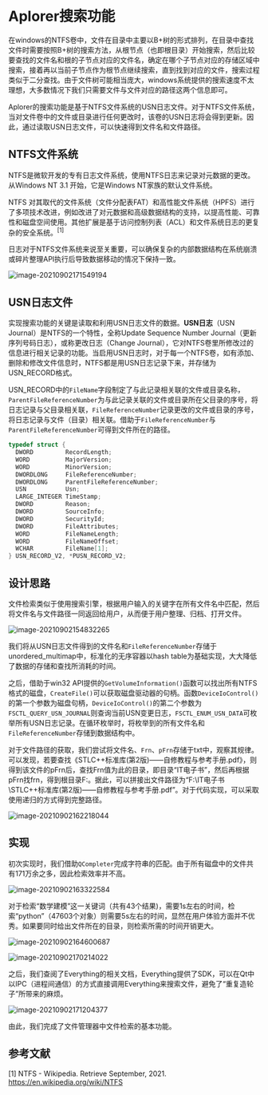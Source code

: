 # Aplorer搜索功能

在windows的NTFS卷中，文件在目录中主要以B+树的形式排列，在目录中查找文件时需要按照B+树的搜索方法，从根节点（也即根目录）开始搜索，然后比较要查找的文件名和根的子节点对应的文件名，确定在哪个子节点对应的存储区域中搜索，接着再以当前子节点作为根节点继续搜索，直到找到对应的文件，搜索过程类似于二分查找。由于文件树可能相当庞大，windows系统提供的搜索速度不太理想，大多数情况下我们只需要文件与文件对应的路径这两个信息即可。

Aplorer的搜索功能是基于NTFS文件系统的USN日志文件。对于NTFS文件系统，当对文件卷中的文件或目录进行任何更改时，该卷的USN日志将会得到更新。因此，通过读取USN日志文件，可以快速得到文件名和文件路径。

## NTFS文件系统

NTFS是微软开发的专有日志文件系统，使用NTFS日志来记录对元数据的更改。从Windows NT 3.1 开始，它是Windows NT家族的默认文件系统。

NTFS 对其取代的文件系统（文件分配表FAT）和高性能文件系统（HPFS）进行了多项技术改进，例如改进了对元数据和高级数据结构的支持，以提高性能、可靠性和磁盘空间使用。其他扩展是基于访问控制列表（ACL）和文件系统日志的更复杂的安全系统。<sup>[1]</sup>

日志对于NTFS文件系统来说至关重要，可以确保复杂的内部数据结构在系统崩溃或碎片整理API执行后导致数据移动的情况下保持一致。

![image-20210902171549194](https://raw.githubusercontent.com/lyhellcat/Pic/master/img/image-20210902171549194.png?token=AQUPOAJ7NE5BYIADACVL5NTBGCLII)

## USN日志文件

实现搜索功能的关键是读取和利用USN日志文件的数据。**USN日志**（USN Journal）是NTFS的一个特性，全称Update Sequence Number Journal（更新序列号码日志），或称更改日志（Change Journal），它对NTFS卷里所修改过的信息进行相关记录的功能。当启用USN日志时，对于每一个NTFS卷，如有添加、删除和修改文件信息时，NTFS都是用USN日志记录下来，并存储为USN_RECORD格式。

USN_RECORD中的`FileName`字段制定了与此记录相关联的文件或目录名称，`ParentFileReferenceNumber`为与此记录关联的文件或目录所在父目录的序号，将日志记录与父目录相关联，`FileReferenceNumber`记录更改的文件或目录的序号，将日志记录与文件（目录）相关联。借助于`FileReferenceNumber`与`ParentFileReferenceNumber`可得到文件所在的路径。

```c++
typedef struct {
  DWORD         RecordLength;
  WORD          MajorVersion;
  WORD          MinorVersion;
  DWORDLONG     FileReferenceNumber;
  DWORDLONG     ParentFileReferenceNumber;
  USN           Usn;
  LARGE_INTEGER TimeStamp;
  DWORD         Reason;
  DWORD         SourceInfo;
  DWORD         SecurityId;
  DWORD         FileAttributes;
  WORD          FileNameLength;
  WORD          FileNameOffset;
  WCHAR         FileName[1];
} USN_RECORD_V2, *PUSN_RECORD_V2;
```

## 设计思路

文件检索类似于使用搜索引擎，根据用户输入的关键字在所有文件名中匹配，然后将文件名与文件路径一同返回给用户，从而便于用户整理、归档、打开文件。

![image-20210902154832265](https://raw.githubusercontent.com/lyhellcat/Pic/master/img/image-20210902154832265.png?token=AQUPOAI7Z33QYTGYSIPSVALBGCBA4)

我们将从USN日志文件得到的文件名和`FileReferenceNumber`存储于unordered_multimap中，标准化的无序容器以hash table为基础实现，大大降低了数据的存储和查找所消耗的时间。

之后，借助于win32 API提供的`GetVolumeInformation()`函数可以找出所有NTFS格式的磁盘，`CreateFile()`可以获取磁盘驱动器的句柄。函数`DeviceIoControl()`的第一个参数为磁盘句柄，`DeviceIoControl()`的第二个参数为`FSCTL_QUERY_USN_JOURNAL`则查询当前USN变更日志，`FSCTL_ENUM_USN_DATA`可枚举所有USN日志记录。在循环枚举时，将枚举到的所有文件名和`FileReferenceNumber`存储到数据结构中。

对于文件路径的获取，我们尝试将文件名、`Frn`、`pFrn`存储于txt中，观察其规律。可以发现，若要查找《STLC++标准库(第2版)——自修教程与参考手册.pdf》，则得到该文件的pFrn后，查找Frn值为此的目录，即目录“IT电子书”，然后再根据pFrn找frn，得到根目录F:。据此，可以拼接出文件路径为“F:\IT电子书\STLC++标准库(第2版)——自修教程与参考手册.pdf”。对于代码实现，可以采取使用递归的方式得到完整路径。

![image-20210902162218044](https://raw.githubusercontent.com/lyhellcat/Pic/master/img/image-20210902162218044.png?token=AQUPOAI53E6BAKP75DA62B3BGCFAG)

## 实现

初次实现时，我们借助`QCompleter`完成字符串的匹配。由于所有磁盘中的文件共有171万余之多，因此检索效率并不高。

![image-20210902163322584](https://raw.githubusercontent.com/lyhellcat/Pic/master/img/image-20210902163322584.png?token=AQUPOANBOTWGHPHZSEB3SHLBGCGJ2)

对于检索“数学建模”这一关键词（共有43个结果)，需要1s左右的时间，检索“python”（47603个对象）则需要5s左右的时间，显然在用户体验方面并不优秀。如果要同时给出文件所在的目录，则检索所需的时间开销更大。

![image-20210902164600687](https://raw.githubusercontent.com/lyhellcat/Pic/master/img/image-20210902164600687.png?token=AQUPOAP57FBF3WHMSCIJDVDBGCHZK)

![image-20210902170214022](https://raw.githubusercontent.com/lyhellcat/Pic/master/img/image-20210902170214022.png?token=AQUPOAN6JLT3YPCT6ETDIODBGCJWA)

之后，我们查阅了Everything的相关文档，Everything提供了SDK，可以在Qt中以IPC（进程间通信）的方式直接调用Everything来搜索文件，避免了“重复造轮子”所带来的麻烦。

![image-20210902171204377](https://raw.githubusercontent.com/lyhellcat/Pic/master/img/image-20210902171204377.png?token=AQUPOAKAP6KYWOQTMN2UZLTBGCK2G)

由此，我们完成了文件管理器中文件检索的基本功能。

## 参考文献

[1] NTFS - Wikipedia. Retrieve September, 2021. https://en.wikipedia.org/wiki/NTFS
